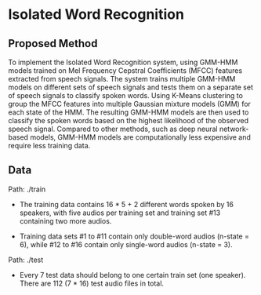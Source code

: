 # Isolated Word Recognition 


## Proposed Method

To implement the Isolated Word Recognition system, using GMM-HMM models trained on Mel Frequency Cepstral Coefficients (MFCC) features extracted from speech signals. The system trains multiple GMM-HMM models on different sets of speech signals and tests them on a separate set of speech signals to classify spoken words. Using K-Means clustering to group the MFCC features into multiple Gaussian mixture models (GMM) for each state of the HMM. The resulting GMM-HMM models are then used to classify the spoken words based on the highest likelihood of the observed speech signal. Compared to other methods, such as deep neural network-based models, GMM-HMM models are computationally less expensive and require less training data. 


## Data

Path: ./train

- The training data contains 16 * 5 + 2 different words spoken by 16 speakers, with five audios per training set and training set #13 containing two more audios. 
    
- Training data sets #1 to #11 contain only double-word audios (n-state = 6), while #12 to #16 contain only single-word audios (n-state = 3).

Path: ./test

- Every 7 test data should belong to one certain train set (one speaker). There are 112 (7 * 16) test audio files in total.

